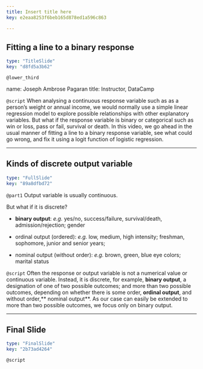 ```yaml
---
title: Insert title here
key: e2eaa8253f6beb165d878ed1a596c863

---
```

## Fitting a line to a binary response

```yaml
type: "TitleSlide"
key: "d8fd5a3b62"
```

`@lower_third`

name: Joseph Ambrose Pagaran
title: Instructor, DataCamp


`@script`
When analysing a continuous response variable such as as a person’s weight or annual income, we would normally use a simple linear regression model to explore possible relationships with other explanatory variables. But what if the response variable is binary or categorical such as win or loss, pass or fail, survival or death. In this video, we go ahead in the usual manner of fitting a line to a binary response variable, see what could go wrong, and fix it using a logit function of logistic regression.


---
## Kinds of discrete output variable

```yaml
type: "FullSlide"
key: "89a8dfbd72"
```

`@part1`
Output variable is usually continuous.

But what if it is discrete?

* **binary output**: _e.g._ yes/no, success/failure, survival/death, admission/rejection; gender 

* ordinal output (ordered): _e.g._ low, medium, high intensity; freshman, sophomore, junior and senior years; 

* nominal output (without order): _e.g._ brown, green, blue eye colors;  marital status


`@script`
Often the response or output variable is not a numerical value or continuous variable. Instead, it is discrete, for example, **binary output**, a designation of one of two possible outcomes; and more than two possible outcomes, depending on whether there is some order, **ordinal output**, and without order,** nominal output**. As our case can easily be extended to more than two possible outcomes, we focus only on binary output.


---
## Final Slide

```yaml
type: "FinalSlide"
key: "2b73ad4264"
```

`@script`



